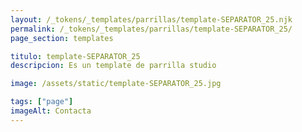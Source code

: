 ```yaml
---
layout: /_tokens/_templates/parrillas/template-SEPARATOR_25.njk
permalink: /_tokens/_templates/parrillas/template-SEPARATOR_25/
page_section: templates

titulo: template-SEPARATOR_25
descripcion: Es un template de parrilla studio

image: /assets/static/template-SEPARATOR_25.jpg

tags: ["page"]
imageAlt: Contacta
---
```

